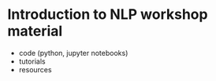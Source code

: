 # Introduction to NLP workshop material

- code (python, jupyter notebooks)
- tutorials
- resources


